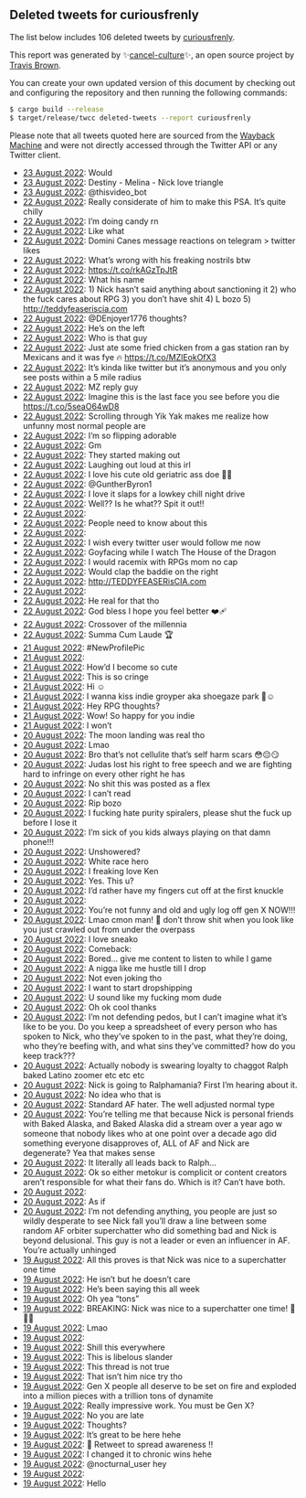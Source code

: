 ## Deleted tweets for curiousfrenly

The list below includes 106 deleted tweets by
[curiousfrenly](https://twitter.com/curiousfrenly).



This report was generated by ✨[cancel-culture](https://github.com/travisbrown/cancel-culture)✨,
an open source project by [Travis Brown](https://twitter.com/travisbrown).

You can create your own updated version of this document by checking out and configuring the
repository and then running the following commands:

```bash
$ cargo build --release
$ target/release/twcc deleted-tweets --report curiousfrenly
```

Please note that all tweets quoted here are sourced from the
[Wayback Machine](https://web.archive.org) and were not directly accessed through the Twitter API or
any Twitter client.

* [23 August 2022](https://web.archive.org/web/20220823032152/https://twitter.com/curiousfrenly/status/1561903385313525763): Would <!--1561903385313525763-->
* [23 August 2022](https://web.archive.org/web/20220823074946/https://twitter.com/curiousfrenly/status/1561891747055095808): Destiny - Melina - Nick love triangle <!--1561891747055095808-->
* [23 August 2022](https://web.archive.org/web/20220823013513/https://twitter.com/curiousfrenly/status/1561872012779302912): @thisvideo_bot <!--1561872012779302912-->
* [22 August 2022](https://web.archive.org/web/20220822234020/https://twitter.com/curiousfrenly/status/1561860718378582016): Really considerate of him to make this PSA. It’s quite chilly <!--1561860718378582016-->
* [22 August 2022](https://web.archive.org/web/20220822215543/https://twitter.com/curiousfrenly/status/1561810405269331971): I’m doing candy rn <!--1561820086368931840-->
* [22 August 2022](https://web.archive.org/web/20220822215543/https://twitter.com/curiousfrenly/status/1561810405269331971): Like what <!--1561810405269331971-->
* [22 August 2022](https://web.archive.org/web/20220823033945/https://twitter.com/curiousfrenly/status/1561795398158761990): Domini Canes message reactions on telegram > twitter likes <!--1561795398158761990-->
* [22 August 2022](https://web.archive.org/web/20220822191843/https://twitter.com/curiousfrenly/status/1561794748519694337): What’s wrong with his freaking nostrils btw <!--1561794748519694337-->
* [22 August 2022](https://web.archive.org/web/20220822191233/https://twitter.com/curiousfrenly/status/1561793465968623619): https://t.co/rkAGzTpJtR <!--1561793465968623619-->
* [22 August 2022](https://web.archive.org/web/20220822221552/https://twitter.com/curiousfrenly/status/1561789103775129600): What his name <!--1561789103775129600-->
* [22 August 2022](https://web.archive.org/web/20220822185316/https://twitter.com/curiousfrenly/status/1561788529151188993): 1) Nick hasn’t said anything about sanctioning it 2) who the fuck cares about RPG 3) you don’t have shit 4) L bozo 5) http://teddyfeaseriscia.com <!--1561788529151188993-->
* [22 August 2022](https://web.archive.org/web/20220822233502/https://twitter.com/curiousfrenly/status/1561787708405649408): @DEnjoyer1776 thoughts? <!--1561787708405649408-->
* [22 August 2022](https://web.archive.org/web/20220822194017/https://twitter.com/curiousfrenly/status/1561787656786386952): He’s on the left <!--1561787656786386952-->
* [22 August 2022](https://web.archive.org/web/20220822221552/https://twitter.com/curiousfrenly/status/1561789103775129600): Who is that guy <!--1561766465723842566-->
* [22 August 2022](https://web.archive.org/web/20220822171605/https://twitter.com/curiousfrenly/status/1561764156159705095): Just ate some fried chicken from a gas station ran by Mexicans and it was fye 🔥 https://t.co/MZlEokOfX3 <!--1561764156159705095-->
* [22 August 2022](https://web.archive.org/web/20220822162258/https://twitter.com/curiousfrenly/status/1561750352097153024): It’s kinda like twitter but it’s anonymous and you only see posts within a 5 mile radius <!--1561750352097153024-->
* [22 August 2022](https://web.archive.org/web/20220822151437/https://twitter.com/curiousfrenly/status/1561733259733639171): MZ reply guy <!--1561733259733639171-->
* [22 August 2022](https://web.archive.org/web/20220822145023/https://twitter.com/curiousfrenly/status/1561727489545801733): Imagine this is the last face you see before you die https://t.co/5seaO64wD8 <!--1561727489545801733-->
* [22 August 2022](https://web.archive.org/web/20220822162258/https://twitter.com/curiousfrenly/status/1561750352097153024): Scrolling through Yik Yak makes me realize how unfunny most normal people are <!--1561696251019776000-->
* [22 August 2022](https://web.archive.org/web/20220822131019/https://twitter.com/curiousfrenly/status/1561692596849762305): I’m so flipping adorable <!--1561692596849762305-->
* [22 August 2022](https://web.archive.org/web/20220822120607/https://twitter.com/curiousfrenly/status/1561685878447247361): Gm <!--1561685878447247361-->
* [22 August 2022](https://web.archive.org/web/20220822134537/https://twitter.com/curiousfrenly/status/1561679833976946691): They started making out <!--1561679833976946691-->
* [22 August 2022](https://web.archive.org/web/20220822082817/https://twitter.com/curiousfrenly/status/1561582596894740481): Laughing out loud at this irl <!--1561582596894740481-->
* [22 August 2022](https://web.archive.org/web/20220822170054/https://twitter.com/curiousfrenly/status/1561576153315418113): I love his cute old geriatric ass doe 🤣🥰 <!--1561576153315418113-->
* [22 August 2022](https://web.archive.org/web/20220822044743/https://twitter.com/curiousfrenly/status/1561575294670147584): @GuntherByron1 <!--1561575294670147584-->
* [22 August 2022](https://web.archive.org/web/20220822042600/https://twitter.com/curiousfrenly/status/1561570239481090048): I love it slaps for a lowkey chill night drive <!--1561570239481090048-->
* [22 August 2022](https://web.archive.org/web/20220822103152/https://twitter.com/curiousfrenly/status/1561569843144433665): Well?? Is he what?? Spit it out!! <!--1561569843144433665-->
* [22 August 2022](https://web.archive.org/web/20220822035246/https://twitter.com/curiousfrenly/status/1561561769226764289):  <!--1561561769226764289-->
* [22 August 2022](https://web.archive.org/web/20220822041840/https://twitter.com/curiousfrenly/status/1561561586804064256): People need to know about this <!--1561561586804064256-->
* [22 August 2022](https://web.archive.org/web/20220822084112/https://twitter.com/curiousfrenly/status/1561555375849197571):  <!--1561555375849197571-->
* [22 August 2022](https://web.archive.org/web/20220822031906/https://twitter.com/curiousfrenly/status/1561552953844142080): I wish every twitter user would follow me now <!--1561552953844142080-->
* [22 August 2022](https://web.archive.org/web/20220822054110/https://twitter.com/curiousfrenly/status/1561550150266490883): Goyfacing while I watch The House of the Dragon <!--1561550150266490883-->
* [22 August 2022](https://web.archive.org/web/20220822030401/https://twitter.com/curiousfrenly/status/1561549382138445824): I would racemix with RPGs mom no cap <!--1561549382138445824-->
* [22 August 2022](https://web.archive.org/web/20220822083308/https://twitter.com/curiousfrenly/status/1561549319081164801): Would clap the baddie on the right <!--1561549319081164801-->
* [22 August 2022](https://web.archive.org/web/20220822130932/https://twitter.com/curiousfrenly/status/1561549133390954496): http://TEDDYFEASERisCIA.com <!--1561549133390954496-->
* [22 August 2022](https://web.archive.org/web/20220822021233/https://twitter.com/curiousfrenly/status/1561536430979047424):  <!--1561536430979047424-->
* [22 August 2022](https://web.archive.org/web/20220822003918/https://twitter.com/curiousfrenly/status/1561513015056408576): He real for that tho <!--1561513015056408576-->
* [22 August 2022](https://web.archive.org/web/20220822003240/https://twitter.com/curiousfrenly/status/1561511222159212544): God bless I hope you feel better ❤️‍🩹 <!--1561511222159212544-->
* [22 August 2022](https://web.archive.org/web/20220822130004/https://twitter.com/curiousfrenly/status/1561506167792308228): Crossover of the millennia <!--1561506167792308228-->
* [22 August 2022](https://web.archive.org/web/20220822095802/https://twitter.com/curiousfrenly/status/1561503464970240002): Summa Cum Laude 🏆 <!--1561503464970240002-->
* [21 August 2022](https://web.archive.org/web/20220822023349/https://twitter.com/curiousfrenly/status/1561440805247909888): #NewProfilePic <!--1561440805247909888-->
* [21 August 2022](https://web.archive.org/web/20220821181604/https://twitter.com/curiousfrenly/status/1561416662804570113):  <!--1561416662804570113-->
* [21 August 2022](https://web.archive.org/web/20220821172854/https://twitter.com/curiousfrenly/status/1561404730659614720): How’d I become so cute <!--1561404730659614720-->
* [21 August 2022](https://web.archive.org/web/20220821180011/https://twitter.com/curiousfrenly/status/1561402659839549440): This is so cringe <!--1561402659839549440-->
* [21 August 2022](https://web.archive.org/web/20220821194558/https://twitter.com/curiousfrenly/status/1561395905395294208): Hi ☺️ <!--1561395905395294208-->
* [21 August 2022](https://web.archive.org/web/20220821163635/https://twitter.com/curiousfrenly/status/1561391649674170369): I wanna kiss indie groyper aka shoegaze park 🥹☺️ <!--1561391649674170369-->
* [21 August 2022](https://web.archive.org/web/20220821163330/https://twitter.com/curiousfrenly/status/1561390747424854025): Hey RPG thoughts? <!--1561390747424854025-->
* [21 August 2022](https://web.archive.org/web/20220821160233/https://twitter.com/curiousfrenly/status/1561382821662433282): Wow! So happy for you indie <!--1561382821662433282-->
* [21 August 2022](https://web.archive.org/web/20220821155919/https://twitter.com/curiousfrenly/status/1561382001076232192): I won’t <!--1561382001076232192-->
* [20 August 2022](https://web.archive.org/web/20220821004212/https://twitter.com/curiousfrenly/status/1561110690982764544): The moon landing was real tho <!--1561110690982764544-->
* [20 August 2022](https://web.archive.org/web/20220821004212/https://twitter.com/curiousfrenly/status/1561110690982764544): Lmao <!--1561110656098738177-->
* [20 August 2022](https://web.archive.org/web/20220820215848/https://twitter.com/curiousfrenly/status/1561110117654925323): Bro that’s not cellulite that’s self harm scars 😳😔😏 <!--1561110117654925323-->
* [20 August 2022](https://web.archive.org/web/20220823033847/https://twitter.com/curiousfrenly/status/1561093442729541633): Judas lost his right to free speech and we are fighting hard to infringe on every other right he has <!--1561093442729541633-->
* [20 August 2022](https://web.archive.org/web/20220820215848/https://twitter.com/curiousfrenly/status/1561110117654925323): No shit this was posted as a flex <!--1561088169197584384-->
* [20 August 2022](https://web.archive.org/web/20220820221049/https://twitter.com/curiousfrenly/status/1561068973508141057): I can’t read <!--1561068973508141057-->
* [20 August 2022](https://web.archive.org/web/20220823041637/https://twitter.com/curiousfrenly/status/1561068187684200450): Rip bozo <!--1561068187684200450-->
* [20 August 2022](https://web.archive.org/web/20220822173034/https://twitter.com/curiousfrenly/status/1561042601897332737): I fucking hate purity spiralers, please shut the fuck up before I lose it <!--1561042601897332737-->
* [20 August 2022](https://web.archive.org/web/20220822173122/https://twitter.com/curiousfrenly/status/1561039834315112448): I’m sick of you kids always playing on that damn phone!!! <!--1561039834315112448-->
* [20 August 2022](https://web.archive.org/web/20220822141959/https://twitter.com/curiousfrenly/status/1560994937822404609): Unshowered? <!--1560994937822404609-->
* [20 August 2022](https://web.archive.org/web/20220822125433/https://twitter.com/curiousfrenly/status/1560876865669283840): White race hero <!--1560876865669283840-->
* [20 August 2022](https://web.archive.org/web/20220822085559/https://twitter.com/curiousfrenly/status/1560876823491350530): I freaking love Ken <!--1560876823491350530-->
* [20 August 2022](https://web.archive.org/web/20220822071502/https://twitter.com/curiousfrenly/status/1560876524265525249): Yes. This u? <!--1560876524265525249-->
* [20 August 2022](https://web.archive.org/web/20220822053444/https://twitter.com/curiousfrenly/status/1560862745234444288): I’d rather have my fingers cut off at the first knuckle <!--1560862745234444288-->
* [20 August 2022](https://web.archive.org/web/20220822053456/https://twitter.com/curiousfrenly/status/1560862530502795264):  <!--1560862530502795264-->
* [20 August 2022](https://web.archive.org/web/20220822072308/https://twitter.com/curiousfrenly/status/1560838807091658752): You’re not funny and old and ugly log off gen X  NOW!!! <!--1560838807091658752-->
* [20 August 2022](https://web.archive.org/web/20220822075551/https://twitter.com/curiousfrenly/status/1560829004457836545): Lmao cmon man! 🤣 don’t throw shit when you look like you just crawled out from under the overpass <!--1560829004457836545-->
* [20 August 2022](https://web.archive.org/web/20220822031348/https://twitter.com/curiousfrenly/status/1560827053116739590): I love sneako <!--1560827053116739590-->
* [20 August 2022](https://web.archive.org/web/20220820044234/https://twitter.com/curiousfrenly/status/1560826707564797952): Comeback: <!--1560826707564797952-->
* [20 August 2022](https://web.archive.org/web/20220822122818/https://twitter.com/curiousfrenly/status/1560826008126869506): Bored… give me content to listen to while I game <!--1560826008126869506-->
* [20 August 2022](https://web.archive.org/web/20220822042141/https://twitter.com/curiousfrenly/status/1560822863963340801): A nigga like me hustle till I drop <!--1560822961661218818-->
* [20 August 2022](https://web.archive.org/web/20220820073547/https://twitter.com/curiousfrenly/status/1560815668097941505): Not even joking tho <!--1560822863963340801-->
* [20 August 2022](https://web.archive.org/web/20220820073547/https://twitter.com/curiousfrenly/status/1560815668097941505): I want to start dropshipping <!--1560815668097941505-->
* [20 August 2022](https://web.archive.org/web/20220822023643/https://twitter.com/curiousfrenly/status/1560794455241801728): U sound like my fucking mom dude <!--1560794530345095170-->
* [20 August 2022](https://web.archive.org/web/20220822005950/https://twitter.com/curiousfrenly/status/1560793475238563840): Oh ok cool thanks <!--1560794455241801728-->
* [20 August 2022](https://web.archive.org/web/20220822005950/https://twitter.com/curiousfrenly/status/1560793475238563840): I’m not defending pedos, but I can’t imagine what it’s like to be you. Do you keep a spreadsheet of every person who has spoken to Nick, who they’ve spoken to in the past, what they’re doing, who they’re beefing with, and what sins they’ve committed?  how do you keep track??? <!--1560793475238563840-->
* [20 August 2022](https://web.archive.org/web/20220822231134/https://twitter.com/curiousfrenly/status/1560790728158109696): Actually nobody is swearing loyalty to chaggot Ralph baked Latino zoomer etc etc etc <!--1560792356131164160-->
* [20 August 2022](https://web.archive.org/web/20220822005446/https://twitter.com/curiousfrenly/status/1560792168280760323): Nick is going to Ralphamania? First I’m hearing about it. <!--1560792168280760323-->
* [20 August 2022](https://web.archive.org/web/20220822231134/https://twitter.com/curiousfrenly/status/1560790728158109696): No idea who that is <!--1560790728158109696-->
* [20 August 2022](https://web.archive.org/web/20220822004830/https://twitter.com/curiousfrenly/status/1560790564802625536): Standard AF hater. The well adjusted normal type <!--1560790564802625536-->
* [20 August 2022](https://web.archive.org/web/20220822004745/https://twitter.com/curiousfrenly/status/1560790237118332928): You’re telling me that because Nick is personal friends with Baked Alaska, and Baked Alaska did a stream over a year ago w someone that nobody likes who at one point over a decade ago did something everyone disapproves of, ALL of AF and Nick are degenerate? Yea that makes sense <!--1560790237118332928-->
* [20 August 2022](https://web.archive.org/web/20220820004646/https://twitter.com/curiousfrenly/status/1560789205923545088): It literally all leads back to Ralph… <!--1560789205923545088-->
* [20 August 2022](https://web.archive.org/web/20220822004214/https://twitter.com/curiousfrenly/status/1560789011190497280): Ok so either metokur is complicit  or content creators aren’t responsible for what their fans do. Which is it? Can’t have both. <!--1560789011190497280-->
* [20 August 2022](https://web.archive.org/web/20220822134016/https://twitter.com/curiousfrenly/status/1560788061419671552):  <!--1560788061419671552-->
* [20 August 2022](https://web.archive.org/web/20220822003558/https://twitter.com/curiousfrenly/status/1560787119303450627): As if <!--1560787119303450627-->
* [20 August 2022](https://web.archive.org/web/20220822134016/https://twitter.com/curiousfrenly/status/1560788061419671552): I’m not defending anything, you people are just so wildly desperate to see Nick fall you’ll draw a line between some random AF orbiter superchatter who did something bad and Nick is beyond delusional. This guy is not a leader or even an influencer in AF. You’re actually unhinged <!--1560786237534994434-->
* [19 August 2022](https://web.archive.org/web/20220821215037/https://twitter.com/curiousfrenly/status/1560745941229252608): All this proves is that Nick was nice to a superchatter one time <!--1560745941229252608-->
* [19 August 2022](https://web.archive.org/web/20220819214859/https://twitter.com/curiousfrenly/status/1560745345805537280): He isn’t but he doesn’t care <!--1560745345805537280-->
* [19 August 2022](https://web.archive.org/web/20220819233929/https://twitter.com/curiousfrenly/status/1560742982101475328): He’s been saying this all week <!--1560742982101475328-->
* [19 August 2022](https://web.archive.org/web/20220819213328/https://twitter.com/curiousfrenly/status/1560741453348741120): Oh yea “tons” <!--1560741453348741120-->
* [19 August 2022](https://web.archive.org/web/20220820084715/https://twitter.com/curiousfrenly/status/1560731711138197510): BREAKING: Nick was nice to a superchatter one time! 🚨🚨🚨 <!--1560731711138197510-->
* [19 August 2022](https://web.archive.org/web/20220819195509/https://twitter.com/curiousfrenly/status/1560716604257837057): Lmao <!--1560716604257837057-->
* [19 August 2022](https://web.archive.org/web/20220820084715/https://twitter.com/curiousfrenly/status/1560731711138197510):  <!--1560709039260147719-->
* [19 August 2022](https://web.archive.org/web/20220820013434/https://twitter.com/curiousfrenly/status/1560708521368461318): Shill this everywhere <!--1560708521368461318-->
* [19 August 2022](https://web.archive.org/web/20220819211323/https://twitter.com/curiousfrenly/status/1560707117522329607): This is libelous slander <!--1560707117522329607-->
* [19 August 2022](https://web.archive.org/web/20220819220314/https://twitter.com/curiousfrenly/status/1560705259911217153): This thread is not true <!--1560705259911217153-->
* [19 August 2022](https://web.archive.org/web/20220819190525/https://twitter.com/curiousfrenly/status/1560704317606207489): That isn’t him nice try tho <!--1560704317606207489-->
* [19 August 2022](https://web.archive.org/web/20220819184259/https://twitter.com/curiousfrenly/status/1560698602741288961): Gen X people all deserve to be set on fire and exploded into a million pieces with a trillion tons of dynamite <!--1560698602741288961-->
* [19 August 2022](https://web.archive.org/web/20220820005550/https://twitter.com/curiousfrenly/status/1560698456024354816): Really impressive work. You must be Gen X? <!--1560698456024354816-->
* [19 August 2022](https://web.archive.org/web/20220819183230/https://twitter.com/curiousfrenly/status/1560695711104208897): No you are late <!--1560695711104208897-->
* [19 August 2022](https://web.archive.org/web/20220820014053/https://twitter.com/curiousfrenly/status/1560681419323719682): Thoughts? <!--1560681419323719682-->
* [19 August 2022](https://web.archive.org/web/20220819173946/https://twitter.com/curiousfrenly/status/1560658512728182787): It’s great to be here hehe <!--1560659225705005063-->
* [19 August 2022](https://web.archive.org/web/20220819173227/https://twitter.com/curiousfrenly/status/1560659221108391936): 🔁 Retweet to spread awareness ‼️ <!--1560659221108391936-->
* [19 August 2022](https://web.archive.org/web/20220819173946/https://twitter.com/curiousfrenly/status/1560658512728182787): I changed it to chronic wins hehe <!--1560658512728182787-->
* [19 August 2022](https://web.archive.org/web/20220819160153/https://twitter.com/curiousfrenly/status/1560658067486023681): @nocturnal_user hey <!--1560658067486023681-->
* [19 August 2022](https://web.archive.org/web/20220819165324/https://twitter.com/curiousfrenly/status/1560633665897611265):  <!--1560633665897611265-->
* [19 August 2022](https://web.archive.org/web/20220819173946/https://twitter.com/curiousfrenly/status/1560658512728182787): Hello <!--1560633486280622081-->
